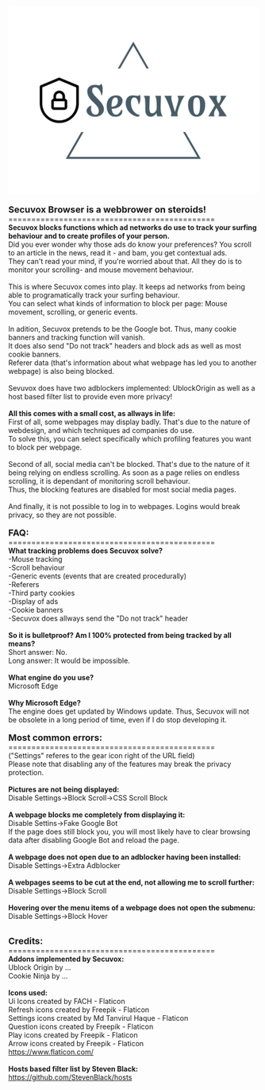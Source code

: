 <img src="secuvox.png"></img><br><br>
<b><font size="4">Secuvox Browser is a webbrower on steroids!</font></b><br>
=============================================<br>
<b>Secuvox blocks functions which ad networks do use to track your surfing behaviour and to create profiles of your person.</b><br>
Did you ever wonder why those ads do know your preferences? You scroll to an article in the news, read it - and bam, you get contextual ads.<br>
They can't read your mind, if you're worried about that. All they do is to monitor your scrolling- and mouse movement behaviour.<br>
<br>
This is where Secuvox comes into play. It keeps ad networks from being able to programatically track your surfing behaviour.<br>
You can select what kinds of information to block per page: Mouse movement, scrolling, or generic events.<br>
<br>
In adition, Secuvox pretends to be the Google bot. Thus, many cookie banners and tracking function will vanish.<br>
It does also send "Do not track" headers and block ads as well as most cookie banners.<br>
Referer data (that's information about what webpage has led you to another webpage) is also being blocked.<br>
<br>
Sevuvox does have two adblockers implemented: UblockOrigin as well as a host based filter list to provide even more privacy!<br>
<br>
<b>All this comes with a small cost, as allways in life:</b><br>
First of all, some webpages may display badly. That's due to the nature of webdesign, and which techniques ad companies do use.<br>
To solve this, you can select specifically which profiling features you want to block per webpage.<br><br>
Second of all, social media can't be blocked. That's due to the nature of it being relying on endless scrolling. As soon as a page relies on endless scrolling, it is dependant of monitoring scroll behaviour.<br>
Thus, the blocking features are disabled for most social media pages.<br><br>
And finally, it is not possible to log in to webpages. Logins would break privacy, so they are not possible.<br>
<br>
<b><font size="4">FAQ:</font></b><br>
=============================================<br>
<b>What tracking problems does Secuvox solve?</b><br>
-Mouse tracking<br>
-Scroll behaviour<br>
-Generic events (events that are created procedurally)<br>
-Referers<br>
-Third party cookies<br>
-Display of ads<br>
-Cookie banners<br>
-Secuvox does allways send the "Do not track" header<br>
<br>
<b>So it is bulletproof? Am I 100% protected from being tracked by all means?</b><br>
Short answer: No.<br>
Long answer: It would be impossible.<br>
<br>
<b>What engine do you use?</b><br>
Microsoft Edge<br>
<br>
<b>Why Microsoft Edge?</b><br>
The engine does get updated by Windows update. Thus, Secuvox will not be obsolete in a long period of time, even if I do stop developing it.<br>
<br>
<b><font size="4">Most common errors:</font></b><br>
=============================================<br>
("Settings" referes to the gear icon right of the URL field)<br>
Please note that disabling any of the features may break the privacy protection.<br>
<br>
<b>Pictures are not being displayed:</b><br>
Disable Settings->Block Scroll->CSS Scroll Block<br>
<br>
<b>A webpage blocks me completely from displaying it:</b><br>
Disable Settins->Fake Google Bot<br>
If the page does still block you, you will most likely have to clear browsing data after disabling Google Bot and reload the page.<br>
<br>
<b>A webpage does not open due to an adblocker having been installed:</b><br>
Disable Settings->Extra Adblocker<br>
<br>
<b>A webpages seems to be cut at the end, not allowing me to scroll further:</b><br>
Disable Settings->Block Scroll<br>
<br>
<b>Hovering over the menu items of a webpage does not open the submenu:</b><br>
Disable Settings->Block Hover<br>
<br>

<b><font size="4">Credits:</font></b><br>
=============================================<br>
<b>Addons implemented by Secuvox:</b><br>
Ublock Origin by ...<br>
Cookie Ninja by ...<br>
<br>
<b>Icons used:</b><br>
Ui Icons created by FACH - Flaticon<br>
Refresh icons created by Freepik - Flaticon</a><br>
Settings icons created by Md Tanvirul Haque - Flaticon<br>
Question icons created by Freepik - Flaticon<br>
Play icons created by Freepik - Flaticon<br>
Arrow icons created by Freepik - Flaticon<br>
https://www.flaticon.com/<br>
<br>
<b>Hosts based filter list by Steven Black:</b><br>
https://github.com/StevenBlack/hosts<br>
